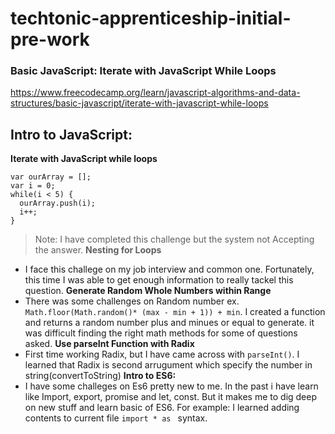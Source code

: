 
# techtonic-apprenticeship-initial-pre-work

### Basic JavaScript: Iterate with JavaScript While Loops
https://www.freecodecamp.org/learn/javascript-algorithms-and-data-structures/basic-javascript/iterate-with-javascript-while-loops

## Intro to JavaScript: 
**Iterate with JavaScript while loops**
```
var ourArray = [];
var i = 0;
while(i < 5) {
  ourArray.push(i);
  i++;
}
``` 
> Note: I have completed this challenge but the system not Accepting the answer.
**Nesting for Loops**
- I face this challege on my job interview and common one. Fortunately, this time I was able to get enough information to really tackel this question.
**Generate Random Whole Numbers within Range**
- There was some challenges on Random number ex. ```Math.floor(Math.random()* (max - min + 1)) + min```. I created a function and returns a random number plus and minues or equal to generate. it was difficult finding the right math methods for some of questions asked. 
**Use parseInt Function with Radix**
- First time working Radix, but I have came across with ```parseInt()```. I learned that Radix is second arrugument which specify the number in string(convertToString)
**Intro to ES6:** 
- I have some challeges on Es6 pretty new to me. In the past i have learn like Import, export, promise and let, const. 
  But it makes me to dig deep on new stuff and learn basic of ES6. For example: I learned adding contents to current file ```import * as ``` syntax.

  
